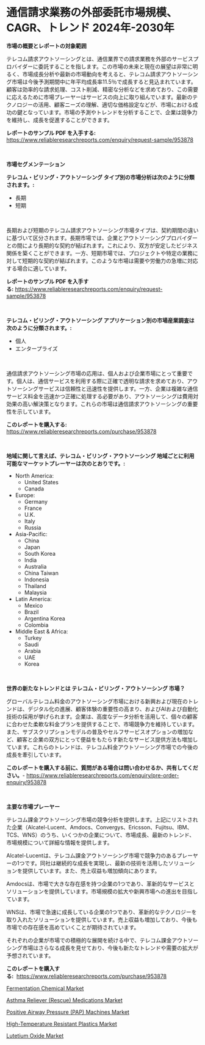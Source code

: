 <p><h1>通信請求業務の外部委託市場規模、CAGR、トレンド 2024年-2030年</h1></p><p><strong>市場の概要とレポートの対象範囲</strong></p>
<p><p>テレコム請求アウトソーシングとは、通信業界での請求業務を外部のサービスプロバイダーに委託することを指します。この市場の未来と現在の展望は非常に明るく、市場成長分析や最新の市場動向を考えると、テレコム請求アウトソーシング市場は今後予測期間中に年平均成長率11.5％で成長すると見込まれています。顧客は効率的な請求処理、コスト削減、精密な分析などを求めており、この需要に応えるために市場プレーヤーはサービスの向上に取り組んでいます。最新のテクノロジーの活用、顧客ニーズの理解、適切な価格設定などが、市場における成功の鍵となっています。市場の予測やトレンドを分析することで、企業は競争力を維持し、成長を促進することができます。</p></p>
<p><strong>レポートのサンプル PDF を入手する:</strong> <a href="https://www.reliableresearchreports.com/enquiry/request-sample/953878">https://www.reliableresearchreports.com/enquiry/request-sample/953878</a></p>
<p>&nbsp;</p>
<p><strong>市場セグメンテーション</strong></p>
<p><strong>テレコム・ビリング・アウトソーシング タイプ別の市場分析は次のように分類されます。:</strong></p>
<p><ul><li>長期</li><li>短期</li></ul></p>
<p>&nbsp;</p>
<p><p>長期および短期のテレコム請求アウトソーシング市場タイプは、契約期間の違いに基づいて区分されます。長期市場では、企業とアウトソーシングプロバイダーとの間により長期的な契約が結ばれます。これにより、双方が安定したビジネス関係を築くことができます。一方、短期市場では、プロジェクトや特定の業務に対して短期的な契約が結ばれます。このような市場は需要や労働力の急増に対応する場合に適しています。</p></p>
<p><strong>レポートのサンプル PDF を入手する:</strong>&nbsp;<a href="https://www.reliableresearchreports.com/enquiry/request-sample/953878">https://www.reliableresearchreports.com/enquiry/request-sample/953878</a></p>
<p>&nbsp;</p>
<p><strong> テレコム・ビリング・アウトソーシング アプリケーション別の市場産業調査は次のように分類されます。:</strong></p>
<p><ul><li>個人</li><li>エンタープライズ</li></ul></p>
<p>&nbsp;</p>
<p><p>通信請求アウトソーシング市場の応用は、個人および企業市場にとって重要です。個人は、通信サービスを利用する際に正確で透明な請求を求めており、アウトソーシングサービスは信頼性と迅速性を提供します。一方、企業は複雑な通信サービス料金を迅速かつ正確に処理する必要があり、アウトソーシングは費用対効果の高い解決策となります。これらの市場は通信請求アウトソーシングの重要性を示しています。</p></p>
<p><strong>このレポートを購入する:</strong>&nbsp; <a href="https://www.reliableresearchreports.com/purchase/953878">https://www.reliableresearchreports.com/purchase/953878</a></p>
<p>&nbsp;</p>
<p><strong>地域に関して言えば、テレコム・ビリング・アウトソーシング 地域ごとに利用可能なマーケットプレーヤーは次のとおりです。:</strong></p>
<p><ul>
    <li>
        North America:
        <ul>
            <li>United States</li>
            <li>Canada</li>
        </ul>
    </li>
    <li>
        Europe:
        <ul>
            <li>Germany</li>
            <li>France</li>
            <li>U.K.</li>
            <li>Italy</li>
            <li>Russia</li>
        </ul>
    </li>
    <li>
        Asia-Pacific:
        <ul>
            <li>China</li>
            <li>Japan</li>
            <li>South Korea</li>
            <li>India</li>
            <li>Australia</li>
            <li>China Taiwan</li>
            <li>Indonesia</li>
            <li>Thailand</li>
            <li>Malaysia</li>
        </ul>
    </li>
    <li>
        Latin America:
        <ul>
            <li>Mexico</li>
            <li>Brazil</li>
            <li>Argentina Korea</li>
            <li>Colombia</li>
        </ul>
    </li>
    <li>
        Middle East & Africa:
        <ul>
            <li>Turkey</li>
            <li>Saudi</li>
            <li>Arabia</li>
            <li>UAE</li>
            <li>Korea</li>
        </ul>
    </li>
    </ul></p>
<p>&nbsp;</p>
<p><strong>世界の新たなトレンドとは テレコム・ビリング・アウトソーシング 市場？</strong></p>
<p><p>グローバルテレコム料金のアウトソーシング市場における新興および現在のトレンドは、デジタル化の進展、顧客体験の重要性の高まり、およびAIおよび自動化技術の採用が挙げられます。企業は、高度なデータ分析を活用して、個々の顧客に合わせた柔軟な料金プランを提供することで、市場競争力を維持しています。また、サブスクリプションモデルの普及やセルフサービスオプションの増加など、顧客と企業の双方にとって便益をもたらす新たなサービス提供方法も増加しています。これらのトレンドは、テレコム料金アウトソーシング市場での今後の成長を牽引しています。</p></p>
<p><strong>このレポートを購入する前に、質問がある場合は問い合わせるか、共有してください。</strong>- <a href="https://www.reliableresearchreports.com/enquiry/pre-order-enquiry/953878">https://www.reliableresearchreports.com/enquiry/pre-order-enquiry/953878</a></p>
<p>&nbsp;</p>
<p><strong>主要な市場プレーヤー</strong></p>
<p><p>テレコム課金アウトソーシング市場の競争分析を提供します。上記にリストされた企業（Alcatel-Lucent、Amdocs、Convergys、Ericsson、Fujitsu、IBM、TCS、WNS）のうち、いくつかの企業について、市場成長、最新のトレンド、市場規模について詳細な情報を提供します。</p><p>Alcatel-Lucentは、テレコム課金アウトソーシング市場で競争力のあるプレーヤーの1つです。同社は継続的な成長を実現し、最新の技術を活用したソリューションを提供しています。また、売上収益も増加傾向にあります。</p><p>Amdocsは、市場で大きな存在感を持つ企業の1つであり、革新的なサービスとソリューションを提供しています。市場規模の拡大や新興市場への進出を目指しています。</p><p>WNSは、市場で急速に成長している企業の1つであり、革新的なテクノロジーを取り入れたソリューションを提供しています。売上収益も増加しており、今後も市場での存在感を高めていくことが期待されています。</p><p>それぞれの企業が市場での積極的な展開を続ける中で、テレコム課金アウトソーシング市場はさらなる成長を見せており、今後も新たなトレンドや需要の拡大が予想されています。</p></p>
<p><strong>このレポートを購入する:</strong>&nbsp;&nbsp;<a href="https://www.reliableresearchreports.com/purchase/953878">https://www.reliableresearchreports.com/purchase/953878</a></p>
<p><p><a href="https://view.publitas.com/reportprime-1/fermentation-chemical-market-with-the-goal-of-estimating-the-market-size-and-future-growth-potential-of-various-market-segments-based-on-component-applications-end-user-and-region/">Fermentation Chemical Market</a></p><p><a href="https://circular-yam-9b9.notion.site/Asthma-Reliever-Rescue-Medications-Market-Provides-a-Comprehensive-Analysis-Including-a-Macro-Over-8a664ee96a1e495eaa533fc05b0d987c">Asthma Reliever (Rescue) Medications Market</a></p><p><a href="https://copper-carbon-84f.notion.site/Positive-Airway-Pressure-PAP-Machines-Market-Size-Evaluating-its-Market-Trends-Growth-and-Proje-bdb4c04333624b6ca553e62efe3cec5b">Positive Airway Pressure (PAP) Machines Market</a></p><p><a href="https://cedar-agate-3da.notion.site/High-Temperature-Resistant-Plastics-Market-A-Comprehensive-Report-of-its-Market-Share-Growth-Tren-90bcc311d44a491fa4b689c6b1053c68">High-Temperature Resistant Plastics Market</a></p><p><a href="https://view.publitas.com/reportprime-1/lutetium-oxide-market-provides-detailed-segmentation-of-this-market-based-on-type-application-and-region-and-forecast-for-the-period-from-2024-2031/">Lutetium Oxide Market</a></p></p>